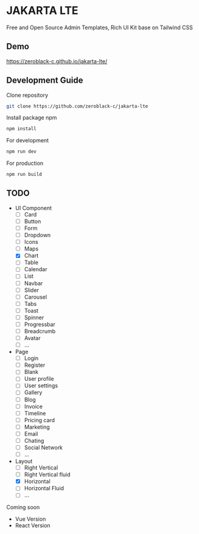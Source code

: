 JAKARTA LTE 
============================
Free and Open Source Admin Templates, Rich UI Kit base on Tailwind CSS

## Demo
https://zeroblack-c.github.io/jakarta-lte/


## Development Guide

Clone repository
```bash
git clone https://github.com/zeroblack-c/jakarta-lte
```

Install package npm
```bash
npm install
```

For development
```bash
npm run dev
```

For production
```bash
npm run build
```


## TODO
- UI Component
    - [ ] Card
    - [ ] Button
    - [ ] Form
    - [ ] Dropdown
    - [ ] Icons
    - [ ] Maps
    - [X] Chart
    - [ ] Table
    - [ ] Calendar
    - [ ] List
    - [ ] Navbar
    - [ ] Slider
    - [ ] Carousel
    - [ ] Tabs
    - [ ] Toast
    - [ ] Spinner
    - [ ] Progressbar
    - [ ] Breadcrumb
    - [ ] Avatar
    - [ ] ...
- Page
    - [ ]  Login
    - [ ]  Register
    - [ ]  Blank
    - [ ]  User profile
    - [ ]  User settings
    - [ ]  Gallery
    - [ ]  Blog
    - [ ]  Invoice
    - [ ]  Timeline
    - [ ]  Pricing card
    - [ ]  Marketing
    - [ ]  Email
    - [ ]  Chating
    - [ ]  Social Network
    - [ ]  ...
- Layout
    - [ ] Right Vertical
    - [ ] Right Vertical fluid
    - [X] Horizontal 
    - [ ] Horizontal Fluid
    - [ ] ...

Coming soon
- Vue Version
- React Version